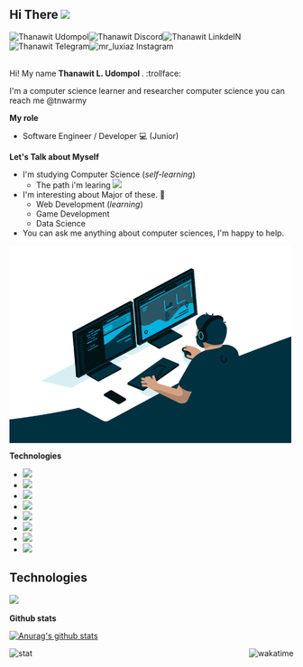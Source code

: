 ## Hi There <img src="https://media.giphy.com/media/hvRJCLFzcasrR4ia7z/giphy.gif" width="35px">

<!-- My Social Media -->

<!-- Facebook-->
<a href="https://www.facebook.com/I3lackman/">
    <img align= "left" alt="Thanawit Udompol"width="px"
    src="https://img.shields.io/badge/Facebook%20-Thanawit Udompol-blue" />
</a>

<!-- Discord-->
<a href="">
  <img align="left" alt="Thanawit Discord" width="px" src="https://img.shields.io/badge/Discord%20--black" />
</a>

<!-- LinkdeIN-->
<a href="https://www.linkedin.com/in/tanawich-udomphol-a34388186/">
  <img align="left" alt="Thanawit LinkdeIN" width="px" src="https://img.shields.io/badge/LinkdeIN%20--cyan" />
</a>

<!-- Telegram-->
<a href="https://t.me/tnwarmy">
  <img align="left" alt="Thanawit Telegram" width="px" src="https://img.shields.io/badge/Telegram%20-Thanawit-lightblue" />
</a>

<!-- Instagram-->
<a href="https://www.instagram.com/mr_luxiaz/">
  <img align="left" alt="mr_luxiaz Instagram" width="px" src="https://img.shields.io/badge/Instagram%20-mr_luxiaz-pink" />
</a>

<br></br>

<br>
Hi! My name <strong>Thanawit L. Udompol </strong>. :trollface:	

I'm a computer science learner and researcher computer science
you can reach me @tnwarmy
</br>

**My role**
* Software Engineer / Developer :computer:	(Junior)

**Let's Talk about Myself**

- I'm studying Computer Science (*self-learning*)
  - The path i'm learing <a href=https://trello.com/b/sPmdvVG6/cs-knowledge-paths> <img align="" src="https://cdn.jsdelivr.net/npm/simple-icons@3.12.4/icons/trello.svg" width="20px"> </a>
- I'm interesting about Major of these. :smiling_face_with_three_hearts:
    - Web Development (*learning*)
    - Game Development
    - Data Science
- You can ask me anything about computer sciences, I'm happy to help.

<!--Gif coding-->
<img align="middle" alt="GIF" src="/code.gif" width="500" height="350" />

<!--Technologies-->
**Technologies**
- <img align="" src="https://img.shields.io/badge/PYTHON%20-3-green" width="px">
- <img align="" src="https://img.shields.io/badge/C%20-c11-blue" width="px">
- <img align="" src="https://img.shields.io/badge/C%2B%2B%20--blueviolet" width="px">
- <img align="" src="https://img.shields.io/badge/JAVA%20--orange" width="px">
- <img align="" src="https://img.shields.io/badge/C%23%20--lightgrey" width="px">
- <img align="" src="https://img.shields.io/badge/JAVASCRIPT%20--yellow" width="px">
- <img align="" src="https://img.shields.io/badge/TYPESCRIPT%20--cyan" width="px">
- <img align="" src="https://img.shields.io/badge/GO%20--blue" width="px">

## Technologies
![](https://img.shields.io/badge/Editor-VScode-brightgreen)


**Github stats** 

[![Anurag's github stats](https://github-readme-stats.vercel.app/api?username=tnwarmy&show_icons=true&theme=synthwave)](https://github.com/anuraghazra/github-readme-stats)



  <img align="left" alt="stat" width="px" src="https://github-readme-stats.vercel.app/api/top-langs/?username=tnwarmy&layout=compact" />


  <img align="right" alt="wakatime" width="px" src="https://github-readme-stats.vercel.app/api/wakatime?username=tnwarmy" />

